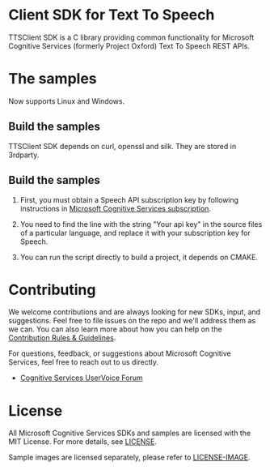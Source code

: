 Client SDK for Text To Speech
===============================

TTSClient SDK is a C library providing common functionality for Microsoft Cognitive Services (formerly Project Oxford)
Text To Speech REST APIs.

The samples
===========

Now supports Linux and Windows.

Build the samples
----------------

TTSClient SDK depends on curl, openssl and silk. They are stored in 3rdparty.

Build the samples
----------------

1. First, you must obtain a Speech API subscription key by following instructions in [Microsoft Cognitive Services subscription](<https://www.microsoft.com/cognitive-services/en-us/sign-up>).

2. You need to find the line with the string "Your api key" in the source files of
a particular language, and replace it with your subscription key for Speech.

3. You can run the script directly to build a project, it depends on CMAKE.

Contributing
============
We welcome contributions and are always looking for new SDKs, input, and
suggestions. Feel free to file issues on the repo and we'll address them as we can. You can also learn more about how you can help on the [Contribution
Rules & Guidelines](</CONTRIBUTING.md>).

For questions, feedback, or suggestions about Microsoft Cognitive Services, feel free to reach out to us directly.

-   [Cognitive Services UserVoice Forum](<https://cognitive.uservoice.com>)

License
=======

All Microsoft Cognitive Services SDKs and samples are licensed with the MIT License. For more details, see
[LICENSE](</LICENSE.md>).

Sample images are licensed separately, please refer to [LICENSE-IMAGE](</LICENSE-IMAGE.md>).
